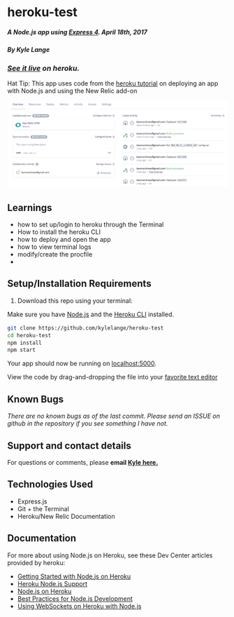 # heroku-test

##### _A Node.js app using [Express 4](http://expressjs.com/). April 18th, 2017_

##### By _**Kyle Lange**_

### _[See it live](https://powerful-wave-18447.herokuapp.com/cool) on heroku._

Hat Tip: This app uses code from the [heroku tutorial](https://devcenter.heroku.com/articles/getting-started-with-nodejs#introduction) on deploying an app with Node.js and using the New Relic add-on

![screenshot](heroku-screenshot.png)


## Learnings

* how to set up/login to heroku through the Terminal
* How to install the heroku CLI
* how to deploy and open the app
* how to view terminal logs
* modify/create the procfile
*



## Setup/Installation Requirements

1. Download this repo using your terminal:

Make sure you have [Node.js](http://nodejs.org/) and the [Heroku CLI](https://cli.heroku.com/) installed.

```sh
git clone https://github.com/kylelange/heroku-test
cd heroku-test
npm install
npm start
```
Your app should now be running on [localhost:5000](http://localhost:5000/).

View the code by drag-and-dropping the file into your [favorite text editor](https://atom.io)

## Known Bugs

_There are no known bugs as of the last commit. Please send an ISSUE on github in the repository if you see something I have not._

## Support and contact details

For questions or comments, please __email  [Kyle here.](baronsintrees@gmail.com)__

## Technologies Used

* Express.js
* Git + the Terminal
* Heroku/New Relic Documentation

## Documentation

For more about using Node.js on Heroku, see these Dev Center articles provided by heroku:

- [Getting Started with Node.js on Heroku](https://devcenter.heroku.com/articles/getting-started-with-nodejs)
- [Heroku Node.js Support](https://devcenter.heroku.com/articles/nodejs-support)
- [Node.js on Heroku](https://devcenter.heroku.com/categories/nodejs)
- [Best Practices for Node.js Development](https://devcenter.heroku.com/articles/node-best-practices)
- [Using WebSockets on Heroku with Node.js](https://devcenter.heroku.com/articles/node-websockets)
